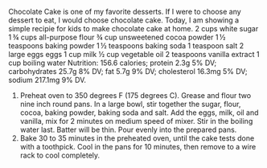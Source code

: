 Chocolate Cake is one of my favorite desserts. If I were to choose any dessert to eat, I would choose chocolate cake. Today, I am showing a simple recipie for kids to make chocolate cake at home.
2 cups white sugar  
1 ¾ cups all-purpose flour
¾ cup unsweetened cocoa powder
1 ½ teaspoons baking powder
1 ½ teaspoons baking soda
1 teaspoon salt
2 large eggs eggs
1 cup milk
½ cup vegetable oil
2 teaspoons vanilla extract
1 cup boiling water
Nutrition: 156.6 calories; protein 2.3g 5% DV; carbohydrates 25.7g 8% DV; fat 5.7g 9% DV; cholesterol 16.3mg 5% DV; sodium 217.1mg 9% DV. 
1. Preheat oven to 350 degrees F (175 degrees C). Grease and flour two nine inch round pans.
In a large bowl, stir together the sugar, flour, cocoa, baking powder, baking soda and salt. Add the eggs, milk, oil and vanilla, mix for 2 minutes on medium speed of mixer. Stir in the boiling water last. Batter will be thin. Pour evenly into the prepared pans.
2. Bake 30 to 35 minutes in the preheated oven, until the cake tests done with a toothpick. Cool in the pans for 10 minutes, then remove to a wire rack to cool completely.

